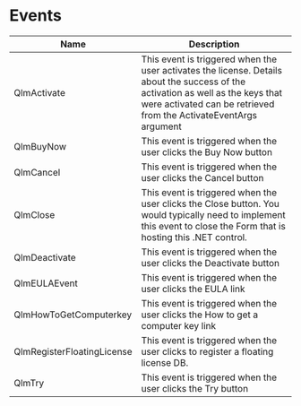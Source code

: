 # Events

| Name                       | Description                                                                                                                                                                                           |
| -------------------------- | ----------------------------------------------------------------------------------------------------------------------------------------------------------------------------------------------------- |
| QlmActivate                | This event is triggered when the user activates the license. Details about the success of the activation as well as the keys that were activated can be retrieved from the ActivateEventArgs argument |
| QlmBuyNow                  | This event is triggered when the user clicks the Buy Now button                                                                                                                                       |
| QlmCancel                  | This event is triggered when the user clicks the Cancel button                                                                                                                                        |
| QlmClose                   | This event is triggered when the user clicks the Close button. You would typically need to implement this event to close the Form that is hosting this .NET control.                                  |
| QlmDeactivate              | This event is triggered when the user clicks the Deactivate button                                                                                                                                    |
| QlmEULAEvent               | This event is triggered when the user clicks the EULA link                                                                                                                                            |
| QlmHowToGetComputerkey     | This event is triggered when the user clicks the How to get a computer key link                                                                                                                       |
| QlmRegisterFloatingLicense | This event is triggered when the user clicks to register a floating license DB.                                                                                                                       |
| QlmTry                     | This event is triggered when the user clicks the Try button                                                                                                                                           |
